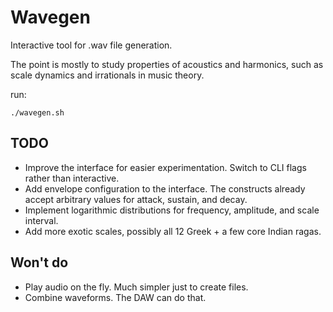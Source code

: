 # Wavegen

Interactive tool for .wav file generation.

The point is mostly to study properties of acoustics and harmonics, such as scale dynamics and irrationals in music theory.

run:

```
./wavegen.sh
```

## TODO

* Improve the interface for easier experimentation. Switch to CLI flags rather than interactive.
* Add envelope configuration to the interface. The constructs already accept arbitrary values for attack, sustain, and decay.
* Implement logarithmic distributions for frequency, amplitude, and scale interval.
* Add more exotic scales, possibly all 12 Greek + a few core Indian ragas.

## Won't do

* Play audio on the fly. Much simpler just to create files.
* Combine waveforms. The DAW can do that.
